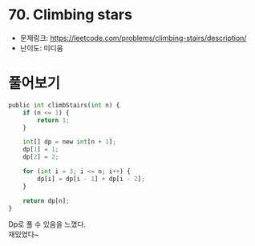 # 70. Climbing stars

- 문제링크: https://leetcode.com/problems/climbing-stairs/description/
- 난이도: 미디움

# 풀어보기


```python
public int climbStairs(int n) {
    if (n <= 1) {
        return 1;
    }

    int[] dp = new int[n + 1];
    dp[1] = 1;
    dp[2] = 2;

    for (int i = 3; i <= n; i++) {
        dp[i] = dp[i - 1] + dp[i - 2];
    }

    return dp[n];
}
```

Dp로 풀 수 있음을 느꼈다.  
재밌었다~
